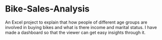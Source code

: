 # Bike-Sales-Analysis
An Excel project to explain that how people of different age groups are involved in buying bikes and what is there income and marital status. I have made a dashboard so that the viewer can get easy insights through it.
